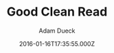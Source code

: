 ---
title: Good Clean Read
github: https://github.com/adueck/good-clean-read
demo: https://adueck.github.io/good-clean-read/
author: Adam Dueck
ssg:
  - Jekyll
cms:
  - No Cms
date: 2016-01-16T17:35:55.000Z
description: >-
  A Jekyll template for publishing clean, readable articles and single-page
  sites
stale: true
draft: true
---